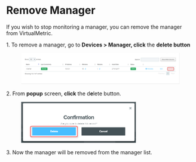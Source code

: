 # Remove Manager

If you wish to stop monitoring a manager, you can remove the manager from VirtualMetric.&#x20;

&#x20;

1\.      To remove a manager, go to **Devices > Manager, click** the **delete button**

<div align="left">

<figure><img src="../../../.gitbook/assets/image (394).png" alt=""><figcaption></figcaption></figure>

</div>

2\.      From **popup** screen, **click** the d**e**lete button.

<div align="left">

<figure><img src="../../../.gitbook/assets/image (395).png" alt="" width="307"><figcaption></figcaption></figure>

</div>

3\.     Now the manager will be removed from the manager list.&#x20;
